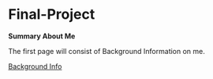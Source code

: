 # Final-Project

**Summary About Me**

The first page will consist of Background Information on me.

[Background Info](https://github.com/Braden0103/Final-Project/blob/master/Background%20Info)
